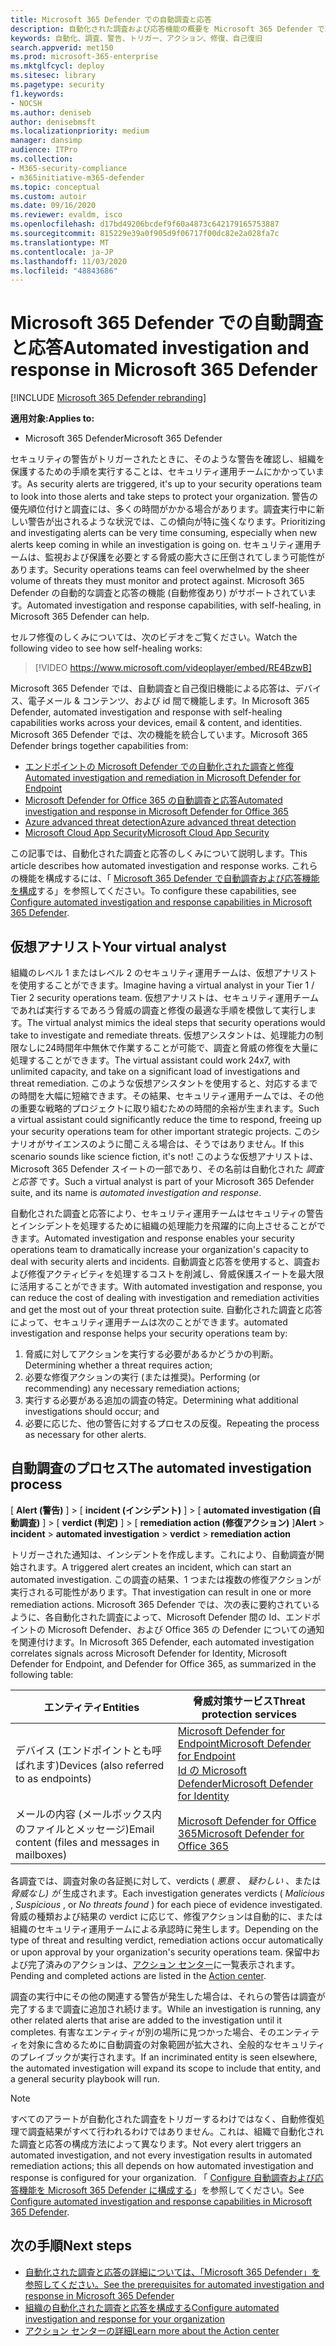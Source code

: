 ```yaml
---
title: Microsoft 365 Defender での自動調査と応答
description: 自動化された調査および応答機能の概要を Microsoft 365 Defender で取得しました。自己復旧ともいいます。
keywords: 自動化、調査、警告、トリガー、アクション、修復、自己復旧
search.appverid: met150
ms.prod: microsoft-365-enterprise
ms.mktglfcycl: deploy
ms.sitesec: library
ms.pagetype: security
f1.keywords:
- NOCSH
ms.author: deniseb
author: denisebmsft
ms.localizationpriority: medium
manager: dansimp
audience: ITPro
ms.collection:
- M365-security-compliance
- m365initiative-m365-defender
ms.topic: conceptual
ms.custom: autoir
ms.date: 09/16/2020
ms.reviewer: evaldm, isco
ms.openlocfilehash: d17bd49206bcdef9f60a4873c642179165753887
ms.sourcegitcommit: 815229e39a0f905d9f06717f00dc82e2a028fa7c
ms.translationtype: MT
ms.contentlocale: ja-JP
ms.lasthandoff: 11/03/2020
ms.locfileid: "48843686"
---
```

# <a name="automated-investigation-and-response-in-microsoft-365-defender"></a><span data-ttu-id="a31b0-104">Microsoft 365 Defender での自動調査と応答</span><span class="sxs-lookup"><span data-stu-id="a31b0-104">Automated investigation and response in Microsoft 365 Defender</span></span>

[!INCLUDE [Microsoft 365 Defender rebranding](../includes/microsoft-defender.md)]


<span data-ttu-id="a31b0-105">**適用対象:**</span><span class="sxs-lookup"><span data-stu-id="a31b0-105">**Applies to:**</span></span>
- <span data-ttu-id="a31b0-106">Microsoft 365 Defender</span><span class="sxs-lookup"><span data-stu-id="a31b0-106">Microsoft 365 Defender</span></span>

<span data-ttu-id="a31b0-107">セキュリティの警告がトリガーされたときに、そのような警告を確認し、組織を保護するための手順を実行することは、セキュリティ運用チームにかかっています。</span><span class="sxs-lookup"><span data-stu-id="a31b0-107">As security alerts are triggered, it's up to your security operations team to look into those alerts and take steps to protect your organization.</span></span> <span data-ttu-id="a31b0-108">警告の優先順位付けと調査には、多くの時間がかかる場合があります。調査実行中に新しい警告が出されるような状況では、この傾向が特に強くなります。</span><span class="sxs-lookup"><span data-stu-id="a31b0-108">Prioritizing and investigating alerts can be very time consuming, especially when new alerts keep coming in while an investigation is going on.</span></span> <span data-ttu-id="a31b0-109">セキュリティ運用チームは、監視および保護を必要とする脅威の膨大さに圧倒されてしまう可能性があります。</span><span class="sxs-lookup"><span data-stu-id="a31b0-109">Security operations teams can feel overwhelmed by the sheer volume of threats they must monitor and protect against.</span></span> <span data-ttu-id="a31b0-110">Microsoft 365 Defender の自動的な調査と応答の機能 (自動修復あり) がサポートされています。</span><span class="sxs-lookup"><span data-stu-id="a31b0-110">Automated investigation and response capabilities, with self-healing, in Microsoft 365 Defender can help.</span></span>

<span data-ttu-id="a31b0-111">セルフ修復のしくみについては、次のビデオをご覧ください。</span><span class="sxs-lookup"><span data-stu-id="a31b0-111">Watch the following video to see how self-healing works:</span></span>

> [!VIDEO https://www.microsoft.com/videoplayer/embed/RE4BzwB]

<span data-ttu-id="a31b0-112">Microsoft 365 Defender では、自動調査と自己復旧機能による応答は、デバイス、電子メール & コンテンツ、および id 間で機能します。</span><span class="sxs-lookup"><span data-stu-id="a31b0-112">In Microsoft 365 Defender, automated investigation and response with self-healing capabilities works across your devices, email & content, and identities.</span></span> <span data-ttu-id="a31b0-113">Microsoft 365 Defender では、次の機能を統合しています。</span><span class="sxs-lookup"><span data-stu-id="a31b0-113">Microsoft 365 Defender brings together capabilities from:</span></span> 
- [<span data-ttu-id="a31b0-114">エンドポイントの Microsoft Defender での自動化された調査と修復</span><span class="sxs-lookup"><span data-stu-id="a31b0-114">Automated investigation and remediation in Microsoft Defender for Endpoint</span></span>](https://docs.microsoft.com/windows/security/threat-protection/microsoft-defender-atp/automated-investigations)
- [<span data-ttu-id="a31b0-115">Microsoft Defender for Office 365 の自動調査と応答</span><span class="sxs-lookup"><span data-stu-id="a31b0-115">Automated investigation and response in Microsoft Defender for Office 365</span></span>](https://docs.microsoft.com/microsoft-365/security/office-365-security/office-365-air)
- [<span data-ttu-id="a31b0-116">Azure advanced threat detection</span><span class="sxs-lookup"><span data-stu-id="a31b0-116">Azure advanced threat detection</span></span>](https://docs.microsoft.com/azure/security/fundamentals/threat-detection)
- [<span data-ttu-id="a31b0-117">Microsoft Cloud App Security</span><span class="sxs-lookup"><span data-stu-id="a31b0-117">Microsoft Cloud App Security</span></span>](https://docs.microsoft.com/cloud-app-security/what-is-cloud-app-security)
 
<span data-ttu-id="a31b0-118">この記事では、自動化された調査と応答のしくみについて説明します。</span><span class="sxs-lookup"><span data-stu-id="a31b0-118">This article describes how automated investigation and response works.</span></span> <span data-ttu-id="a31b0-119">これらの機能を構成するには、「 [Microsoft 365 Defender で自動調査および応答機能を構成](mtp-configure-auto-investigation-response.md)する」を参照してください。</span><span class="sxs-lookup"><span data-stu-id="a31b0-119">To configure these capabilities, see [Configure automated investigation and response capabilities in Microsoft 365 Defender](mtp-configure-auto-investigation-response.md).</span></span>

## <a name="your-virtual-analyst"></a><span data-ttu-id="a31b0-120">仮想アナリスト</span><span class="sxs-lookup"><span data-stu-id="a31b0-120">Your virtual analyst</span></span>

<span data-ttu-id="a31b0-121">組織のレベル 1 またはレベル 2 のセキュリティ運用チームは、仮想アナリストを使用することができます。</span><span class="sxs-lookup"><span data-stu-id="a31b0-121">Imagine having a virtual analyst in your Tier 1 / Tier 2 security operations team.</span></span> <span data-ttu-id="a31b0-122">仮想アナリストは、セキュリティ運用チームであれば実行するであろう脅威の調査と修復の最適な手順を模倣して実行します。</span><span class="sxs-lookup"><span data-stu-id="a31b0-122">The virtual analyst mimics the ideal steps that security operations would take to investigate and remediate threats.</span></span> <span data-ttu-id="a31b0-123">仮想アシスタントは、処理能力の制限なしに24時間年中無休で作業することが可能で、調査と脅威の修復を大量に処理することができます。</span><span class="sxs-lookup"><span data-stu-id="a31b0-123">The virtual assistant could work 24x7, with unlimited capacity, and take on a significant load of investigations and threat remediation.</span></span> <span data-ttu-id="a31b0-124">このような仮想アシスタントを使用すると、対応するまでの時間を大幅に短縮できます。その結果、セキュリティ運用チームでは、その他の重要な戦略的プロジェクトに取り組むための時間的余裕が生まれます。</span><span class="sxs-lookup"><span data-stu-id="a31b0-124">Such a virtual assistant could significantly reduce the time to respond, freeing up your security operations team for other important strategic projects.</span></span> <span data-ttu-id="a31b0-125">このシナリオがサイエンスのように聞こえる場合は、そうではありません。</span><span class="sxs-lookup"><span data-stu-id="a31b0-125">If this scenario sounds like science fiction, it's not!</span></span> <span data-ttu-id="a31b0-126">このような仮想アナリストは、Microsoft 365 Defender スイートの一部であり、その名前は自動化された *調査と応答* です。</span><span class="sxs-lookup"><span data-stu-id="a31b0-126">Such a virtual analyst is part of your Microsoft 365 Defender suite, and its name is *automated investigation and response*.</span></span>

<span data-ttu-id="a31b0-127">自動化された調査と応答により、セキュリティ運用チームはセキュリティの警告とインシデントを処理するために組織の処理能力を飛躍的に向上させることができます。</span><span class="sxs-lookup"><span data-stu-id="a31b0-127">Automated investigation and response enables your security operations team to dramatically increase your organization's capacity to deal with security alerts and incidents.</span></span> <span data-ttu-id="a31b0-128">自動調査と応答を使用すると、調査および修復アクティビティを処理するコストを削減し、脅威保護スイートを最大限に活用することができます。</span><span class="sxs-lookup"><span data-stu-id="a31b0-128">With automated investigation and response, you can reduce the cost of dealing with investigation and remediation activities and get the most out of your threat protection suite.</span></span> <span data-ttu-id="a31b0-129">自動化された調査と応答によって、セキュリティ運用チームは次のことができます。</span><span class="sxs-lookup"><span data-stu-id="a31b0-129">automated investigation and response helps your security operations team by:</span></span>

1. <span data-ttu-id="a31b0-130">脅威に対してアクションを実行する必要があるかどうかの判断。</span><span class="sxs-lookup"><span data-stu-id="a31b0-130">Determining whether a threat requires action;</span></span>
2. <span data-ttu-id="a31b0-131">必要な修復アクションの実行 (または推奨)。</span><span class="sxs-lookup"><span data-stu-id="a31b0-131">Performing (or recommending) any necessary remediation actions;</span></span>
3. <span data-ttu-id="a31b0-132">実行する必要がある追加の調査の特定。</span><span class="sxs-lookup"><span data-stu-id="a31b0-132">Determining what additional investigations should occur; and</span></span>
4. <span data-ttu-id="a31b0-133">必要に応じた、他の警告に対するプロセスの反復。</span><span class="sxs-lookup"><span data-stu-id="a31b0-133">Repeating the process as necessary for other alerts.</span></span>

## <a name="the-automated-investigation-process"></a><span data-ttu-id="a31b0-134">自動調査のプロセス</span><span class="sxs-lookup"><span data-stu-id="a31b0-134">The automated investigation process</span></span>

<span data-ttu-id="a31b0-135">[ **Alert (警告)** ] > [ **incident (インシデント)** ] > [ **automated investigation (自動調査)** ] > [ **verdict (判定)** ] > [ **remediation action (修復アクション)** ]</span><span class="sxs-lookup"><span data-stu-id="a31b0-135">**Alert** > **incident** > **automated investigation** > **verdict** > **remediation action**</span></span>

<span data-ttu-id="a31b0-136">トリガーされた通知は、インシデントを作成します。これにより、自動調査が開始されます。</span><span class="sxs-lookup"><span data-stu-id="a31b0-136">A triggered alert creates an incident, which can start an automated investigation.</span></span> <span data-ttu-id="a31b0-137">この調査の結果、1 つまたは複数の修復アクションが実行される可能性があります。</span><span class="sxs-lookup"><span data-stu-id="a31b0-137">That investigation can result in one or more remediation actions.</span></span> <span data-ttu-id="a31b0-138">Microsoft 365 Defender では、次の表に要約されているように、各自動化された調査によって、Microsoft Defender 間の Id、エンドポイントの Microsoft Defender、および Office 365 の Defender についての通知を関連付けます。</span><span class="sxs-lookup"><span data-stu-id="a31b0-138">In Microsoft 365 Defender, each automated investigation correlates signals across Microsoft Defender for Identity, Microsoft Defender for Endpoint, and Defender for Office 365, as summarized in the following table:</span></span> 

|<span data-ttu-id="a31b0-139">エンティティ</span><span class="sxs-lookup"><span data-stu-id="a31b0-139">Entities</span></span> |<span data-ttu-id="a31b0-140">脅威対策サービス</span><span class="sxs-lookup"><span data-stu-id="a31b0-140">Threat protection services</span></span>  |
|---------|---------|
|<span data-ttu-id="a31b0-141">デバイス (エンドポイントとも呼ばれます)</span><span class="sxs-lookup"><span data-stu-id="a31b0-141">Devices (also referred to as endpoints)</span></span>     |[<span data-ttu-id="a31b0-142">Microsoft Defender for Endpoint</span><span class="sxs-lookup"><span data-stu-id="a31b0-142">Microsoft Defender for Endpoint</span></span>](https://docs.microsoft.com/windows/security/threat-protection/microsoft-defender-atp/automated-investigations)<br/>[<span data-ttu-id="a31b0-143">Id の Microsoft Defender</span><span class="sxs-lookup"><span data-stu-id="a31b0-143">Microsoft Defender for Identity</span></span>](https://docs.microsoft.com/azure-advanced-threat-protection/what-is-atp) |      
|<span data-ttu-id="a31b0-144">メールの内容 (メールボックス内のファイルとメッセージ)</span><span class="sxs-lookup"><span data-stu-id="a31b0-144">Email content (files and messages in mailboxes)</span></span>     |[<span data-ttu-id="a31b0-145">Microsoft Defender for Office 365</span><span class="sxs-lookup"><span data-stu-id="a31b0-145">Microsoft Defender for Office 365</span></span>](https://docs.microsoft.com/microsoft-365/security/office-365-security/office-365-atp)         |

<span data-ttu-id="a31b0-146">各調査では、調査対象の各証拠に対して、verdicts ( *悪意* 、 *疑わしい* 、または *脅威なし) が* 生成されます。</span><span class="sxs-lookup"><span data-stu-id="a31b0-146">Each investigation generates verdicts ( *Malicious* , *Suspicious* , or *No threats found* ) for each piece of evidence investigated.</span></span> <span data-ttu-id="a31b0-147">脅威の種類および結果の verdict に応じて、修復アクションは自動的に、または組織のセキュリティ運用チームによる承認時に発生します。</span><span class="sxs-lookup"><span data-stu-id="a31b0-147">Depending on the type of threat and resulting verdict, remediation actions occur automatically or upon approval by your organization's security operations team.</span></span> <span data-ttu-id="a31b0-148">保留中および完了済みのアクションは、[アクション センター](mtp-action-center.md)に一覧表示されます。</span><span class="sxs-lookup"><span data-stu-id="a31b0-148">Pending and completed actions are listed in the [Action center](mtp-action-center.md).</span></span>

<span data-ttu-id="a31b0-149">調査の実行中にその他の関連する警告が発生した場合は、それらの警告は調査が完了するまで調査に追加され続けます。</span><span class="sxs-lookup"><span data-stu-id="a31b0-149">While an investigation is running, any other related alerts that arise are added to the investigation until it completes.</span></span> <span data-ttu-id="a31b0-150">有害なエンティティが別の場所に見つかった場合、そのエンティティを対象に含めるために自動調査の対象範囲が拡大され、全般的なセキュリティのプレイブックが実行されます。</span><span class="sxs-lookup"><span data-stu-id="a31b0-150">If an incriminated entity is seen elsewhere, the automated investigation will expand its scope to include that entity, and a general security playbook will run.</span></span> 

> [!NOTE]
> <span data-ttu-id="a31b0-151">すべてのアラートが自動化された調査をトリガーするわけではなく、自動修復処理で調査結果がすべて行われるわけではありません。これは、組織で自動化された調査と応答の構成方法によって異なります。</span><span class="sxs-lookup"><span data-stu-id="a31b0-151">Not every alert triggers an automated investigation, and not every investigation results in automated remediation actions; this all depends on how automated investigation and response is configured for your organization.</span></span> <span data-ttu-id="a31b0-152">「 [Configure 自動調査および応答機能を Microsoft 365 Defender に構成する](mtp-configure-auto-investigation-response.md)」を参照してください。</span><span class="sxs-lookup"><span data-stu-id="a31b0-152">See [Configure automated investigation and response capabilities in Microsoft 365 Defender](mtp-configure-auto-investigation-response.md).</span></span>


## <a name="next-steps"></a><span data-ttu-id="a31b0-153">次の手順</span><span class="sxs-lookup"><span data-stu-id="a31b0-153">Next steps</span></span>

- [<span data-ttu-id="a31b0-154">自動化された調査と応答の詳細については、「Microsoft 365 Defender」を参照してください。</span><span class="sxs-lookup"><span data-stu-id="a31b0-154">See the prerequisites for automated investigation and response in Microsoft 365 Defender</span></span>](mtp-configure-auto-investigation-response.md#prerequisites-for-automated-investigation-and-response-in-microsoft-365-defender)
- [<span data-ttu-id="a31b0-155">組織の自動化された調査と応答を構成する</span><span class="sxs-lookup"><span data-stu-id="a31b0-155">Configure automated investigation and response for your organization</span></span>](mtp-configure-auto-investigation-response.md)
- [<span data-ttu-id="a31b0-156">アクション センターの詳細</span><span class="sxs-lookup"><span data-stu-id="a31b0-156">Learn more about the Action center</span></span>](mtp-action-center.md)
